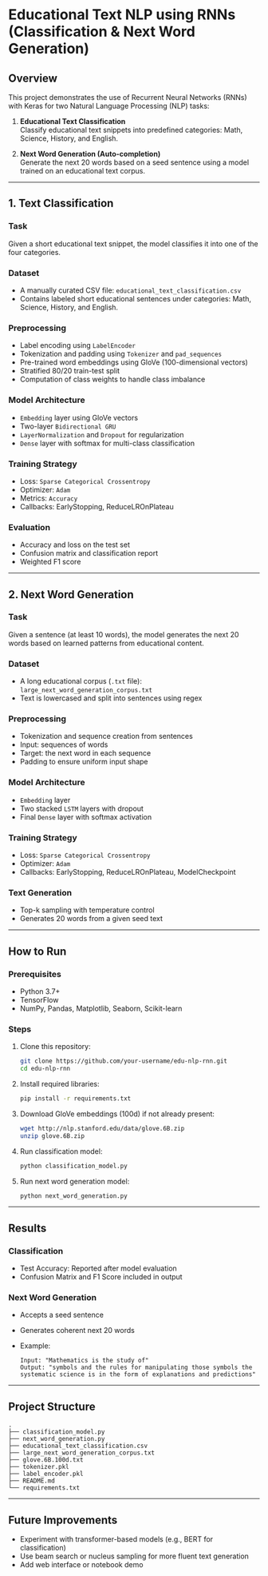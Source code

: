 
# Educational Text NLP using RNNs (Classification & Next Word Generation)

## Overview

This project demonstrates the use of Recurrent Neural Networks (RNNs) with Keras for two Natural Language Processing (NLP) tasks:

1. **Educational Text Classification**  
   Classify educational text snippets into predefined categories: Math, Science, History, and English.

2. **Next Word Generation (Auto-completion)**  
   Generate the next 20 words based on a seed sentence using a model trained on an educational text corpus.

---

## 1. Text Classification

### Task

Given a short educational text snippet, the model classifies it into one of the four categories.

### Dataset

- A manually curated CSV file: `educational_text_classification.csv`
- Contains labeled short educational sentences under categories: Math, Science, History, and English.

### Preprocessing

- Label encoding using `LabelEncoder`
- Tokenization and padding using `Tokenizer` and `pad_sequences`
- Pre-trained word embeddings using GloVe (100-dimensional vectors)
- Stratified 80/20 train-test split
- Computation of class weights to handle class imbalance

### Model Architecture

- `Embedding` layer using GloVe vectors
- Two-layer `Bidirectional GRU`
- `LayerNormalization` and `Dropout` for regularization
- `Dense` layer with softmax for multi-class classification

### Training Strategy

- Loss: `Sparse Categorical Crossentropy`
- Optimizer: `Adam`
- Metrics: `Accuracy`
- Callbacks: EarlyStopping, ReduceLROnPlateau

### Evaluation

- Accuracy and loss on the test set
- Confusion matrix and classification report
- Weighted F1 score

---

## 2. Next Word Generation

### Task

Given a sentence (at least 10 words), the model generates the next 20 words based on learned patterns from educational content.

### Dataset

- A long educational corpus (`.txt` file): `large_next_word_generation_corpus.txt`
- Text is lowercased and split into sentences using regex

### Preprocessing

- Tokenization and sequence creation from sentences
- Input: sequences of words
- Target: the next word in each sequence
- Padding to ensure uniform input shape

### Model Architecture

- `Embedding` layer
- Two stacked `LSTM` layers with dropout
- Final `Dense` layer with softmax activation

### Training Strategy

- Loss: `Sparse Categorical Crossentropy`
- Optimizer: `Adam`
- Callbacks: EarlyStopping, ReduceLROnPlateau, ModelCheckpoint

### Text Generation

- Top-k sampling with temperature control
- Generates 20 words from a given seed text

---

## How to Run

### Prerequisites

- Python 3.7+
- TensorFlow
- NumPy, Pandas, Matplotlib, Seaborn, Scikit-learn

### Steps

1. Clone this repository:
   ```bash
   git clone https://github.com/your-username/edu-nlp-rnn.git
   cd edu-nlp-rnn
   ```

2. Install required libraries:
   ```bash
   pip install -r requirements.txt
   ```

3. Download GloVe embeddings (100d) if not already present:
   ```bash
   wget http://nlp.stanford.edu/data/glove.6B.zip
   unzip glove.6B.zip
   ```

4. Run classification model:
   ```bash
   python classification_model.py
   ```

5. Run next word generation model:
   ```bash
   python next_word_generation.py
   ```

---

## Results

### Classification

- Test Accuracy: Reported after model evaluation
- Confusion Matrix and F1 Score included in output

### Next Word Generation

- Accepts a seed sentence
- Generates coherent next 20 words
- Example:

  ```
  Input: "Mathematics is the study of"
  Output: "symbols and the rules for manipulating those symbols the systematic science is in the form of explanations and predictions"
  ```

---

## Project Structure

```
.
├── classification_model.py
├── next_word_generation.py
├── educational_text_classification.csv
├── large_next_word_generation_corpus.txt
├── glove.6B.100d.txt
├── tokenizer.pkl
├── label_encoder.pkl
├── README.md
└── requirements.txt
```

---

## Future Improvements

- Experiment with transformer-based models (e.g., BERT for classification)
- Use beam search or nucleus sampling for more fluent text generation
- Add web interface or notebook demo
